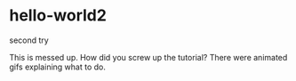 # hello-world2
second try

This is messed up.  How did you screw up the tutorial?  There were animated gifs explaining what to do.
